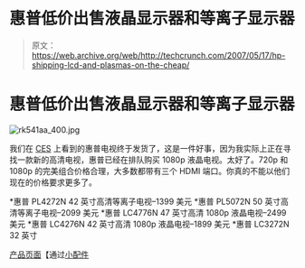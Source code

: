 # 惠普低价出售液晶显示器和等离子显示器

> 原文：<https://web.archive.org/web/http://techcrunch.com/2007/05/17/hp-shipping-lcd-and-plasmas-on-the-cheap/>

# 惠普低价出售液晶显示器和等离子显示器

![rk541aa_400.jpg](img/b874206b27ec09eec5c882c685cfb544.png)

我们在 [CES](https://web.archive.org/web/20210421161802/http://crunchgear.com/2007/01/03/hp-announces-2007-tv-lineup-dlps-out-lcds-more-in/) 上看到的惠普电视终于发货了，这是一件好事，因为我实际上正在寻找一款新的高清电视，惠普已经在排队购买 1080p 液晶电视。太好了。720p 和 1080p 的完美组合价格合理，大多数都带有三个 HDMI 端口。你真的不能以他们现在的价格要求更多了。

*惠普 PL4272N 42 英寸高清等离子电视–1399 美元
*惠普 PL5072N 50 英寸高清等离子电视–2099 美元
*惠普 LC4776N 47 英寸高清 1080p 液晶电视–2499 美元
*惠普 LC4276N 42 英寸高清 1080p 液晶电视–1899 美元
*惠普 LC3272N 32 英寸

[产品页面](https://web.archive.org/web/20210421161802/http://www.shopping.hp.com/can/entertainment/flat_panel_tvs/1/storefronts;HHOJSID=BmHnGMQV0vlFPyqptS32DXGTcZ7NxQnNT2Y82DmPn4XtpTZ2m45J!1400057311?jumpid=re_R329_prodexp/hhoslp/psg/tvs)【通过[小配件](https://web.archive.org/web/20210421161802/http://www.gadgetell.com/2007/05/hp-shipping-its-first-1080p-lcd-hdtv/)